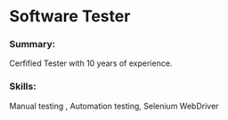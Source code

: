 # Software Tester

### Summary:
Cerfified Tester with 10 years of experience.

### Skills:
Manual testing , Automation testing, Selenium WebDriver
